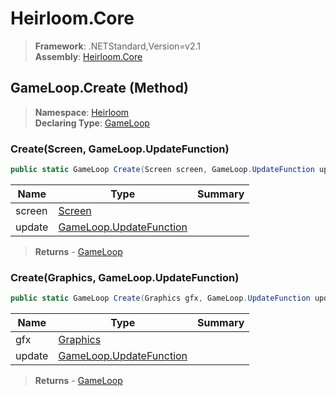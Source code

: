 # Heirloom.Core

> **Framework**: .NETStandard,Version=v2.1  
> **Assembly**: [Heirloom.Core][0]

## GameLoop.Create (Method)

> **Namespace**: [Heirloom][0]  
> **Declaring Type**: [GameLoop][1]

### Create(Screen, GameLoop.UpdateFunction)

```cs
public static GameLoop Create(Screen screen, GameLoop.UpdateFunction update)
```

| Name   | Type                         | Summary |
|--------|------------------------------|---------|
| screen | [Screen][2]                  |         |
| update | [GameLoop.UpdateFunction][3] |         |

> **Returns** - [GameLoop][1]

### Create(Graphics, GameLoop.UpdateFunction)

```cs
public static GameLoop Create(Graphics gfx, GameLoop.UpdateFunction update)
```

| Name   | Type                         | Summary |
|--------|------------------------------|---------|
| gfx    | [Graphics][4]                |         |
| update | [GameLoop.UpdateFunction][3] |         |

> **Returns** - [GameLoop][1]

[0]: ../../../Heirloom.Core.md
[1]: ../GameLoop.md
[2]: ../Screen.md
[3]: ../GameLoop.UpdateFunction.md
[4]: ../Graphics.md
